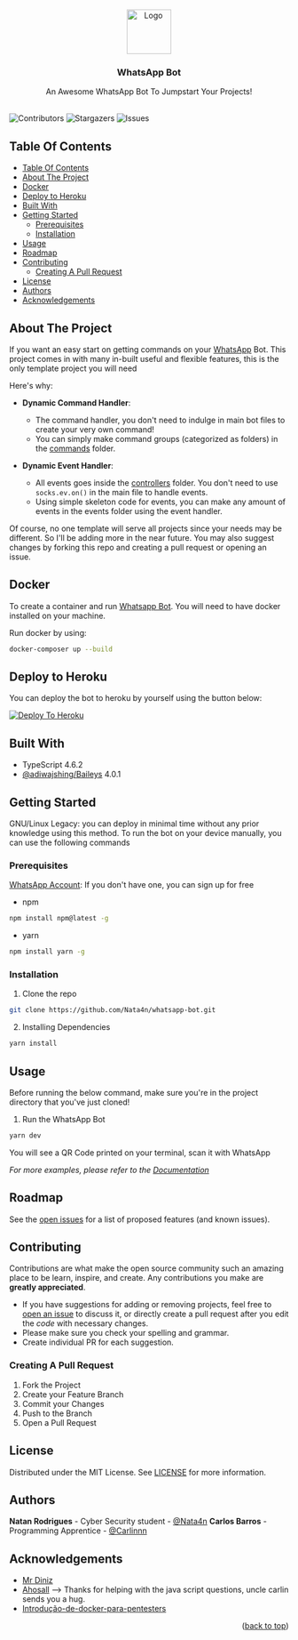 <br/>
<p align="center">
  <a href="https://github.com/Nata4n/whatsapp-bot">
    <img src="https://external-content.duckduckgo.com/iu/?u=https%3A%2F%2Fi.pinimg.com%2Foriginals%2F41%2Fac%2F0c%2F41ac0c8d635678dafbda4416ce5ec9c4.png&f=1&nofb=1" alt="Logo" width="80" height="80">
  </a>

  <h3 align="center">WhatsApp Bot</h3>

  <p align="center">
    An Awesome WhatsApp Bot To Jumpstart Your Projects!
    <br/>
    <br/>
  </p>
</p>

![Contributors](https://img.shields.io/github/contributors/Nata4n/whatsapp-bot?color=dark-green) ![Stargazers](https://img.shields.io/github/stars/Nata4n/whatsapp-bot?style=social) ![Issues](https://img.shields.io/github/issues/Nata4n/whatsapp-bot)

## Table Of Contents

- [Table Of Contents](#table-of-contents)
- [About The Project](#about-the-project)
- [Docker](#docker)
- [Deploy to Heroku](#deploy-to-heroku)
- [Built With](#built-with)
- [Getting Started](#getting-started)
  - [Prerequisites](#prerequisites)
  - [Installation](#installation)
- [Usage](#usage)
- [Roadmap](#roadmap)
- [Contributing](#contributing)
  - [Creating A Pull Request](#creating-a-pull-request)
- [License](#license)
- [Authors](#authors)
- [Acknowledgements](#acknowledgements)

## About The Project

If you want an easy start on getting commands on your [WhatsApp](https://web.whatsapp.com) Bot. This project comes in with many in-built useful and flexible features, this is the only template project you will need

Here's why:

- **Dynamic Command Handler**:

  - The command handler, you don't need to indulge in main bot files to create your very own command!
  - You can simply make command groups (categorized as folders) in the [commands](https://github.com/Nata4n/whatsapp-bot/tree/main/src/commands) folder.

- **Dynamic Event Handler**:
  - All events goes inside the [controllers](https://github.com/Nata4n/whatsapp-bot/tree/main/src/controllers) folder. You don't need to use `socks.ev.on()` in the main file to handle events.
  - Using simple skeleton code for events, you can make any amount of events in the events folder using the event handler.

Of course, no one template will serve all projects since your needs may be different. So I'll be adding more in the near future. You may also suggest changes by forking this repo and creating a pull request or opening an issue.

## Docker

To create a container and run [Whatsapp Bot](https://github.com/Nata4n/whatsapp-bot). You will need to have docker installed on your machine.

Run docker by using:

```sh
docker-composer up --build
```

## Deploy to Heroku

You can deploy the bot to heroku by yourself using the button below:

[![Deploy To Heroku](https://www.herokucdn.com/deploy/button.svg)](https://www.heroku.com/deploy?template=https://github.com/Nata4n/whatsapp-bot/tree/main)

## Built With

- TypeScript 4.6.2
- [@adiwajshing/Baileys](https://github.com/adiwajshing/Baileys) 4.0.1

## Getting Started

GNU/Linux Legacy: you can deploy in minimal time without any prior knowledge using this method.
To run the bot on your device manually, you can use the following commands

### Prerequisites

[WhatsApp Account](https://whatsapp.com/download): If you don't have one, you can sign up for free

- npm

```sh
npm install npm@latest -g
```

- yarn

```sh
npm install yarn -g
```

### Installation

1. Clone the repo

```sh
git clone https://github.com/Nata4n/whatsapp-bot.git
```

2. Installing Dependencies

```sh
yarn install
```

## Usage

Before running the below command, make sure you're in the project directory that you've just cloned!

1. Run the WhatsApp Bot

```sh
yarn dev
```

You will see a QR Code printed on your terminal, scan it with WhatsApp

_For more examples, please refer to the [Documentation](https://adiwajshing.github.io/Baileys/)_

## Roadmap

See the [open issues](https://github.com/Nata4n/whatsapp-bot/issues) for a list of proposed features (and known issues).

## Contributing

Contributions are what make the open source community such an amazing place to be learn, inspire, and create. Any contributions you make are **greatly appreciated**.

- If you have suggestions for adding or removing projects, feel free to [open an issue](https://github.com/Nata4n/whatsapp-bot/issues/new) to discuss it, or directly create a pull request after you edit the _code_ with necessary changes.
- Please make sure you check your spelling and grammar.
- Create individual PR for each suggestion.

### Creating A Pull Request

1. Fork the Project
2. Create your Feature Branch
3. Commit your Changes
4. Push to the Branch
5. Open a Pull Request

## License

Distributed under the MIT License. See [LICENSE](https://github.com/Nata4n/whatsapp-bot/blob/main/LICENSE) for more information.

## Authors

**Natan Rodrigues** - Cyber Security student - [@Nata4n](https://github.com/Nata4n)
**Carlos Barros** - Programming Apprentice - [@Carlinnn](https://github.com/Carlinnn)

## Acknowledgements

- [Mr Diniz](https://github.com/mrdiniz88)
- [Ahosall](https://github.com/ahosall) --> Thanks for helping with the java script questions, uncle carlin sends you a hug.
- [Introdução-de-docker-para-pentesters](https://harddisk.com.br/p/pt-br-introdu%C3%A7%C3%A3o-de-docker-para-pentesters/)

<p align="right">(<a href="#top">back to top</a>)</p>
